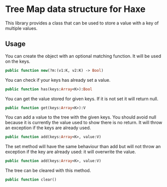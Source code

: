 Tree Map data structure for Haxe
===
This library provides a class that can be used to store a value with a key of multiple values.

## Usage

You can create the object with an optional matching function. It will be used on the keys.
```haxe
public function new(?m:(v1:K, v2:K) -> Bool)
```

You can check if your keys has already set a value.
```haxe
public function has(keys:Array<K>):Bool
```

You can get the value stored for given keys. If it is not set it will return null.
```haxe
public function get(keys:Array<K>):V
```

You can add a value to the tree with the given keys. You should avoid null because it is currently the value used to show there is no return.
It will throw an exception if the keys are already used.
```haxe
public function add(keys:Array<K>, value:V)
```

The set method will have the same behaviour than add but will not throw an exception if the key are already used: it will overwrite the value.
```haxe
public function add(keys:Array<K>, value:V)
```

The tree can be cleared with this method.
```haxe
public function clear()
```